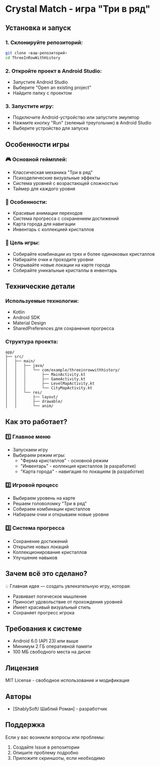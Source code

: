# Crystal Match - игра "Три в ряд"

## Установка и запуск

### 1. Склонируйте репозиторий:
```sh
git clone <ваш-репозиторий>
cd ThreeInRowWithHistory
```

### 2. Откройте проект в Android Studio:
- Запустите Android Studio
- Выберите "Open an existing project"
- Найдите папку с проектом

### 3. Запустите игру:
- Подключите Android-устройство или запустите эмулятор
- Нажмите кнопку "Run" (зеленый треугольник) в Android Studio
- Выберите устройство для запуска

## Особенности игры

### 🎮 Основной геймплей:
- Классическая механика "Три в ряд"
- Психоделические визуальные эффекты
- Система уровней с возрастающей сложностью
- Таймер для каждого уровня

### 🌟 Особенности:
- Красивые анимации переходов
- Система прогресса с сохранением достижений
- Карта города для навигации
- Инвентарь с коллекцией кристаллов

### 🎯 Цель игры:
- Собирайте комбинации из трех и более одинаковых кристаллов
- Набирайте очки и проходите уровни
- Открывайте новые локации на карте города
- Собирайте уникальные кристаллы в инвентарь

## Технические детали

### Используемые технологии:
- Kotlin
- Android SDK
- Material Design
- SharedPreferences для сохранения прогресса

### Структура проекта:
```
app/
├── src/
│   ├── main/
│   │   ├── java/
│   │   │   └── com/example/threeinrowwithhistory/
│   │   │       ├── MainActivity.kt
│   │   │       ├── GameActivity.kt
│   │   │       ├── LevelMapActivity.kt
│   │   │       └── CityMapActivity.kt
│   │   └── res/
│   │       ├── layout/
│   │       ├── drawable/
│   │       └── anim/
```

## Как это работает?

### 1️⃣ Главное меню
- Запускаем игру
- Выбираем режим игры:
  - "Ферма кристаллов" - основной режим
  - "Инвентарь" - коллекция кристаллов (в разработке)
  - "Карта города" - навигация по локациям (в разработке)

### 2️⃣ Игровой процесс
- Выбираем уровень на карте
- Решаем головоломку "Три в ряд"
- Собираем комбинации кристаллов
- Набираем очки и открываем новые уровни

### 3️⃣ Система прогресса
- Сохранение достижений
- Открытие новых локаций
- Коллекционирование кристаллов
- Улучшение навыков

## Зачем всё это сделано?

💡 Главная идея — создать увлекательную игру, которая:
- Развивает логическое мышление
- Приносит удовольствие от прохождения уровней
- Имеет красивый визуальный стиль
- Сохраняет прогресс игрока

## Требования к системе

- Android 6.0 (API 23) или выше
- Минимум 2 ГБ оперативной памяти
- 100 МБ свободного места на диске

## Лицензия

MIT License - свободное использование и модификация

## Авторы

- [ShablySoft/ Шаблий Роман] - разработчик

## Поддержка

Если у вас возникли вопросы или проблемы:
1. Создайте Issue в репозитории
2. Опишите проблему подробно
3. Приложите скриншоты, если необходимо
